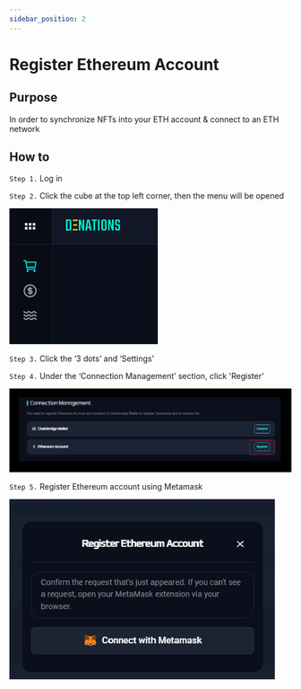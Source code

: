 ```yaml
---
sidebar_position: 2
---
```


# Register Ethereum Account

## Purpose

In order to synchronize NFTs into your ETH account & connect to an ETH network 

## How to

`Step 1.` Log in 

`Step 2.` Click the cube at the top left corner, then the menu will be opened   

![Register%20Ethereum%20Account%202bf69d68f45b4bf687cdd50434bd1d19/Untitled.png](./assets/register-ethereum-account/image.png)

`Step 3.` Click the ‘3 dots’ and ‘Settings’

`Step 4.` Under the ‘Connection Management’ section, click 'Register'

![Register%20Ethereum%20Account%202bf69d68f45b4bf687cdd50434bd1d19/Untitled%201.png](./assets/register-ethereum-account/image-1.png)

`Step 5.` Register Ethereum account using Metamask

![Register%20Ethereum%20Account%202bf69d68f45b4bf687cdd50434bd1d19/Untitled%202.png](./assets/register-ethereum-account/image-2.png)